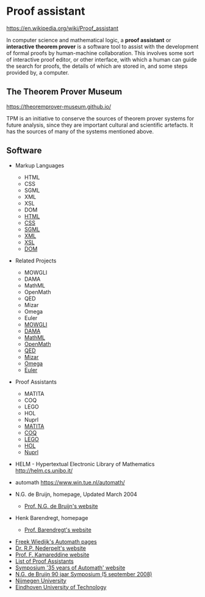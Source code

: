 # Proof assistant

https://en.wikipedia.org/wiki/Proof_assistant

In computer science and mathematical logic, a **proof assistant** or **interactive theorem prover** is a software tool to assist with the development of formal proofs by human-machine collaboration. This involves some sort of interactive proof editor, or other interface, with which a human can guide the search for proofs, the details of which are stored in, and some steps provided by, a computer.

## The Theorem Prover Museum

https://theoremprover-museum.github.io/

TPM is an initiative to conserve the sources of theorem prover systems for future analysis, since they are important cultural and scientific artefacts. It has the sources of many of the systems mentioned above.


## Software

* Markup Languages
  - HTML
  - CSS
  - SGML
  - XML
  - XSL
  - DOM
  - [HTML](http://www.w3.org/MarkUp/)
  - [CSS](http://www.w3.org/Style/css/)
  - [SGML](https://www.w3.org/MarkUp/SGML/)
  - [XML](http://www.w3.org/XML/)
  - [XSL](http://www.sil.org/sgml/xsl.html)
  - [DOM](http://www.w3.org/TR/1998/WD-DOM-19980416/)
* Related Projects
  - MOWGLI
  - DAMA
  - MathML
  - OpenMath
  - QED
  - Mizar
  - Omega
  - Euler
  - [MOWGLI](http://mowgli.cs.unibo.it/html_no_frames/)
  - [DAMA](http://dama.cs.unibo.it/)
  - [MathML](http://www.w3.org/Math/)
  - [OpenMath](http://www.nag.co.uk/projects/openmath/omsoc)
  - [QED](http://www.mcs.anl.gov/qed)
  - [Mizar](http://sunsite.icm.edu.pl/mizar)
  - [Omega](http://www.ags.uni-sb.de/~omega/)
  - [Euler](http://www.emis.de/projects/EULER)
* Proof Assistants
  - MATITA
  - COQ
  - LEGO
  - HOL
  - Nuprl
  - [MATITA](http://matita.cs.unibo.it/)
  - [COQ](http://pauillac.inria.fr/coq/)
  - [LEGO](http://www.dcs.ed.ac.uk/home/lego)
  - [HOL](http://www.cl.cam.ac.uk/lal_holdoc/hol-documentation.html)
  - [Nuprl](http://simon.cs.cornell.edu/Info/Projects/NuPrl/nuprl.html)

* HELM - Hypertextual Electronic Library of Mathematics
http://helm.cs.unibo.it/

* automath
https://www.win.tue.nl/automath/

* N.G. de Bruijn, homepage, Updated March 2004
  - [Prof. N.G. de Bruijn's website](https://www.win.tue.nl/~wsdwnb/)

* Henk Barendregt, homepage
  - [Prof. Barendregt's website](http://www.cs.kun.nl/~henk/)

- [Freek Wiedijk's Automath pages](http://www.cs.kun.nl/~freek/aut/)
- [Dr. R.P. Nederpelt's website](https://www.win.tue.nl/~wsinrpn/)
- [Prof. F. Kamareddine website](http://www.cedar-forest.org/)
- [List of Proof Assistants](http://www.cs.kun.nl/~freek/digimath/index.html)
- [Symposium '35 years of Automath' website](http://www.cedar-forest.org/forest/events/automath2002/)
- [N.G. de Bruijn 90 jaar Symposium (5 september 2008)](https://www.win.tue.nl/debruijn90/)
- [Nijmegen University](http://www.fnwi.sci.kun.nl/)
- [Eindhoven University of Technology](http://www.tue.nl/)
